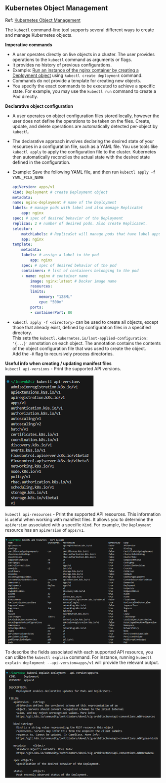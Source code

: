 ## Kubernetes Object Management

Ref: [Kubernetes Object Management](https://kubernetes.io/docs/concepts/overview/working-with-objects/object-management/)

The `kubectl` command-line tool supports several different ways to create and manage Kubernetes objects.

**Imperative commands**
* A user operates directly on live objects in a cluster. The user provides operations to the `kubectl` command as arguments or flags.
* It provides no history of previous configurations.
* Example: [Run an instance of the nginx container by creating a Deployment object](02-k8s-lab-kubectl.md#kubectl-imperative) using `kubectl create deployment` command.
* Commands do not provide a template for creating new objects.
* You specify the exact commands to be executed to achieve a specific state. For example, you may use the `kubectl run` command to create a Pod directly.

**Declarative object configuration**
* A user operates on object configuration files stored locally, however the user does not define the operations to be taken on the files. Create, update, and delete operations are automatically detected per-object by `kubectl`.
* The declarative approach involves declaring the desired state of your resources in a configuration file, such as a YAML file. You use tools like `kubectl apply` to apply the configuration file to the cluster. Kubernetes then automatically reconciles the actual state with the desired state defined in the configuration.
* Example: Save the following YAML file, and then run `kubectl apply -f YAML_FILE_NAME` 

    ```yaml
    apiVersion: apps/v1
    kind: Deployment # create Deployment object
    metadata:
    name: nginx-deployment # name of the Deployment
    labels: # manage pods with label and also manage ReplicaSet
        app: nginx
    spec: # spec of desired behavior of the Deployment
    replicas: 2 # number of desired pods. Also create ReplicaSet.   
    selector:
        matchLabels: # ReplicaSet will manage pods that have label app: nginx
        app: nginx
    template:
        metadata:
        labels: # assign a label to the pod
            app: nginx
        spec: # spec of desired behavior of the pod
        containers: # list of containers belonging to the pod
        - name: nginx # container name
            image: nginx:latest # Docker image name
            resources:
            limits:
                memory: "128Mi"
                cpu: "500m"
            ports:
            - containerPort: 80
    ```
* `kubectl apply -f <directory>` can be used to create all objects, except those that already exist, defined by configuration files in a specified directory.  
This sets the `kubectl.kubernetes.io/last-applied-configuration: '{...}'` annotation on each object. The annotation contains the contents of the object configuration file that was used to create the object.  
Add the `-R` flag to recursively process directories.  

**Useful info when creating / updating manifest files**  
`kubectl api-versions` - Print the supported API versions.  

![kubectl-api-versions](images/kubectl-api-versions.png)

`kubectl api-resources` - Print the supported API resources. This information is useful when working with manifest files. It allows you to determine the `apiVersion` associated with a specific `Kind`.  For example, the `Deployment` resource has an `apiVersion` of `apps/v1`.  

![kubectl-api-resources](images/kubectl-api-resources.png)

To describe the fields associated with each supported API resource, you can utilize the `kubectl explain` command. For instance, running `kubectl explain deployment --api-version=apps/v1` will provide the relevant output.  

![kubectl-explain-deployment](images/kubectl-explain-deployment.png)
